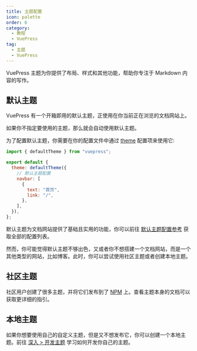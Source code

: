 ```yaml
---
title: 主题配置
icon: palette
order: 6
category:
  - 教程
  - VuePress
tag:
  - 主题
  - VuePress
---
```


VuePress 主题为你提供了布局、样式和其他功能，帮助你专注于 Markdown 内容的写作。

## 默认主题

VuePress 有一个开箱即用的默认主题，正使用在你当前正在浏览的文档网站上。

如果你不指定要使用的主题，那么就会自动使用默认主题。

为了配置默认主题，你需要在你的配置文件中通过 [theme](https://vuejs.press/zh/reference/config.html#theme) 配置项来使用它:

```js
import { defaultTheme } from "vuepress";

export default {
  theme: defaultTheme({
    // 默认主题配置
    navbar: [
      {
        text: "首页",
        link: "/",
      },
    ],
  }),
};
```

默认主题为文档网站提供了基础且实用的功能，你可以前往 [默认主题配置参考](https://vuejs.press/zh/reference/default-theme/config.html) 获取全部的配置列表。

然而，你可能觉得默认主题不够出色，又或者你不想搭建一个文档网站，而是一个其他类型的网站，比如博客。此时，你可以尝试使用社区主题或者创建本地主题。

## 社区主题

社区用户创建了很多主题，并将它们发布到了 [NPM](https://www.npmjs.com/search?q=keywords:vuepress-theme) 上。查看主题本身的文档可以获取更详细的指引。

## 本地主题

如果你想要使用自己的自定义主题，但是又不想发布它，你可以创建一个本地主题。前往 [深入 > 开发主题](https://vuejs.press/zh/advanced/theme.html) 学习如何开发你自己的主题。
